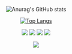<div align="center">

![Anurag's GitHub stats](https://github-readme-stats.vercel.app/api?username=jackzhang2013&show_icons=true&theme=dark)

[![Top Langs](https://github-readme-stats.vercel.app/api/top-langs/?username=jackzhang2013&layout=compact&theme=dark)](https://github.com/anuraghazra/github-readme-stats)

<source media="(prefers-color-scheme: dark)" srcset="https://github-readme-streak-stats.herokuapp.com/?user=jackzhang2013&theme=dark&hide_border=true" />
<source media="(prefers-color-scheme: light)" srcset="https://github-readme-streak-stats.herokuapp.com/?user=jackzhang2013&theme=light&hide_border=true" />
<img src="https://github-readme-streak-stats.herokuapp.com/?user=jackzhang2013&theme=dark&hide_border=true" />

<source media="(prefers-color-scheme: dark)" srcset="https://github-readme-activity-graph.vercel.app/graph?username=jackzhang2013&theme=xcode&bg_color=FF000000&hide_border=true" />
<source media="(prefers-color-scheme: light)" srcset="https://github-readme-activity-graph.vercel.app/graph?username=jackzhang2013&theme=xcode&bg_color=FF000000&color=000000&hide_border=true" />
<img src="https://github-readme-activity-graph.vercel.app/graph?username=jackzhang2013&theme=xcode&bg_color=FF000000&hide_border=true" />

<img src="https://stats.justsong.cn/api/zhihu?id=jackzhang-90-97&theme=onedark">

<img src="https://stats.justsong.cn/api/bilibili/?id=3546590327343613&theme=onedark">

![](https://komarev.com/ghpvc/?username=jackzhang2013)
</div>
